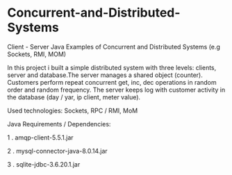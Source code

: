 # Concurrent-and-Distributed-Systems
Client - Server Java Examples of Concurrent and Distributed Systems (e.g Sockets, RMI, MOM)

In this project i built a simple distributed system with three levels: clients, server and database.The server manages a shared object (counter). Customers perform repeat concurrent get, inc, dec operations in random order and random frequency.
The server keeps log with customer activity in the database (day / yar, ip client, meter value).

Used technologies: Sockets, RPC / RMI, MoM

Java Requirements /  Dependencies:

1 . amqp-client-5.5.1.jar

2 . mysql-connector-java-8.0.14.jar

3 . sqlite-jdbc-3.6.20.1.jar
